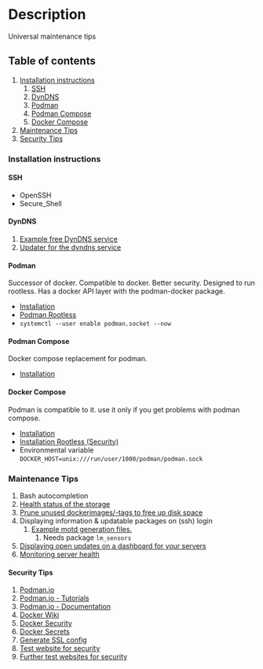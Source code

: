 # Description

Universal maintenance tips

## Table of contents

1. [Installation instructions](#installation-instructions)
    1. [SSH](#ssh)
    1. [DynDNS](#dyndns)
    1. [Podman](#podman)
    1. [Podman Compose](#podman-compose)
    1. [Docker Compose](#docker-compose)
1. [Maintenance Tips](#maintenance-tips)
1. [Security Tips](#security-tips)

### Installation instructions

#### SSH

- OpenSSH
- Secure_Shell

#### DynDNS

1. [Example free DynDNS service](https://freedns.afraid.org/)
1. [Updater for the dyndns service](examples/dyndns)

#### Podman

Successor of docker. Compatible to docker. Better security. Designed to run rootless.
Has a docker API layer with the podman-docker package.

- [Installation](https://podman.io/)
- [Podman Rootless](https://github.com/containers/podman/blob/main/docs/tutorials/rootless_tutorial.md)
- `systemctl --user enable podman.socket --now`

#### Podman Compose

Docker compose replacement for podman.

- [Installation](https://github.com/containers/podman-compose)

#### Docker Compose

Podman is compatible to it. use it only if you get problems with podman compose.

- [Installation](https://docs.docker.com/compose/)
- [Installation Rootless (Security)](https://docs.docker.com/engine/security/rootless/)
- Environmental variable `DOCKER_HOST=unix:///run/user/1000/podman/podman.sock`

### Maintenance Tips

1. Bash autocompletion
2. [Health status of the storage](https://wiki.archlinux.org/title/S.M.A.R.T.)
3. [Prune unused dockerimages/-tags to free up disk space](examples/podman/prune)
4. Displaying information & updatable packages on (ssh) login
    1. [Example motd generation files.](examples/motd)
        1. Needs package `lm_sensors`
5. [Displaying open updates on a dashboard for your servers](https://github.com/furlongm/patchman)
6. [Monitoring server health](https://github.com/mikaku/Monitorix)

#### Security Tips

1. [Podman.io](https://podman.io/)
1. [Podman.io - Tutorials](https://docs.podman.io/en/latest/Tutorials.html)
1. [Podman.io - Documentation](https://docs.podman.io/en/latest/)
1. [Docker Wiki](https://docs.docker.com/)
1. [Docker Security](https://docs.docker.com/engine/security/)
1. [Docker Secrets](https://docs.docker.com/engine/swarm/secrets/)
1. [Generate SSL config](https://ssl-config.mozilla.org/)
1. [Test website for security](https://www.ssllabs.com/ssltest/)
1. [Further test websites for security](https://geekflare.com/de/ssl-test-certificate/)
